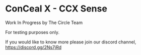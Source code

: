 
# ConCeal X - CCX Sense
Work In Progress by The Circle Team

For testing purposes only.

If you would like to know more please join our discord channel,
https://discord.gg/2Ns7jRd

